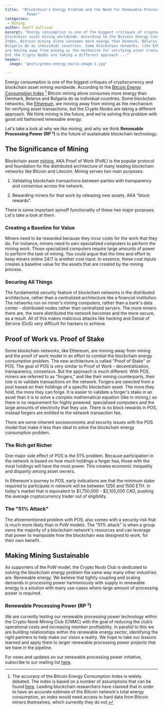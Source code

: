 ```yaml
---
title:  "Blockchain's Energy Problem and the Need for Renewable Processing
          Power"
categories:
 - Mining
author: Geoff Sullivan
excerpt: "Energy consumption is one of the biggest critiques of cryptocurrency and
blockchain asset mining worldwide. According to the Bitcoin Energy Consumption
Index, Bitcoin mining alone consumes more energy than Denmark, Belarus and
Bulgaria do as individual countries. Some blockchain networks, like Ethereum,
are moving away from mining as the mechanism for verifying asset transactions,
but the Crypto Noobs are taking a different approach ..."
header:
  image: "posts/green-energy-mario-image-1.jpg"

---
```


Energy consumption is one of the biggest critiques of cryptocurrency and
blockchain asset mining worldwide. According to the [Bitcoin Energy Consumption
Index](https://digiconomist.net/bitcoin-energy-consumption) [^1] Bitcoin mining
alone consumes more energy than Denmark, Belarus and Bulgaria do as individual
countries. Some blockchain networks, like [Ethereum](https://www.ethereum.org/),
are moving away from mining as the mechanism for verifying asset transactions,
but the Crypto Noobs are taking a different approach. We think mining is the
future, and we're solving this problem with good old fashioned renewable energy.

Let's take a look at why we like mining, and why we think **Renewable Processing
Power** **(RP ²)** is the future of sustainable blockchain technology.

## The Significance of Mining

Blockchain asset
[mining](https://cryptonoob.club/docs/cryptocurrency-mining-101), AKA Proof of
Work (PoW,) is the popular protocol and foundation for the distributed
architecture of many leading blockchain networks like Bitcoin and Litecoin.
Mining serves two main purposes:

1. Validating blockchain transactions between parties with transparency and
consensus across the network.

2. Rewarding miners for that work by releasing new assets, AKA "block rewards".

There is some important spinoff functionality of these two major purposes. Let's
take a look at them.

### Creating a Baseline for Value

Miners need to be rewarded because they incur costs for the work that they do.
For instance, miners need to own specialized computers to perform the mining
work. Those specialized computers require large amounts of power to perform the
task of mining. You could argue that the time and effort to keep miners online
24/7 is another cost input. In essence, these cost inputs creates a baseline
value for the assets that are created by the mining process.

### Securing All Things

The fundamental security feature of blockchain networks is the distributed
architecture, rather than a centralized architecture like a financial
institution. The networks run on miner's mining computers, rather than a bank's
data center - distributed nodes rather than centralized servers. The more miners
there are, the more distributed the network becomes and the more secure, as a
result. All of this makes malicious attacks like hacking and Denial of Service
(DoS) very difficult for hackers to achieve.

## Proof of Work vs. Proof of Stake

Some blockchain networks, like Ethereum, are moving away from mining and the
proof of work model in an effort to combat the blockchain energy consumption
problem. The new architecture is called "Proof of Stake" or POS. The goal of POS
is very similar to Proof of Work - decentralization, transparency, consensus. But
the approach is much different. With POS, miners are referred to as "forgers,"
and like their mining counterparts, their role is to validate transactions on
the network. Forgers are selected from a pool based on their holdings of a
specific blockchain asset. The more they hold, the more they can forge. It is
easier to validate a forger's stake in an asset than it is to solve a complex
mathematical equation (like in mining,) so there is no requirement for highly
powered, specialized computers and the large amounts of electricity that they
use. There is no block rewards in POS, instead forgers are entitled to the
network transaction fee.

There are some inherent socioeconomic and security issues with the POS model that
make it less than ideal to solve the blockchain energy consumption problem.

### The Rich get Richer

One major side effect of POS is the 51% problem. Because participation in the
network is based on how much holdings a forger has, those with the most holdings
will have the most power. This creates economic inequality and disparity among
asset owners.

In Ethereum's journey to POS, early indications are that the minimum stake
required to participate in network will be between 1250 and 1500 ETH. In today's
market that is equivalent to $1,750,000 - $2,105,000 CAD, pushing the average
cryptocurrency trader out of eligibility.

### The "51% Attack"

The aforementioned problem with POS, also comes with a security risk that is
much more likely than in PoW models. The "51% attack" is when a group owns the
majority of a blockchain network's resources and can leverage that power to
manipulate how the blockchain was designed to work, for their own benefit.  

## Making Mining Sustainable

As supporters of the PoW model, the Crypto Noob Club is dedicated to solving the
blockchain energy problem the same way many other industries are. Renewable
energy. We believe that tightly coupling and scaling demands in processing power
harmoniously with supply in renewable energy is a solution with many use-cases
where large amount of processing power is required.

### Renewable Processing Power (RP ²)

We are currently testing our renewable processing power technology within the
Crypto Noob Mining Club (CNMC) with the goal of reducing the club’s operational
costs and increasing member profitability. In parallel to this we are building
relationships within the renewable energy sector, identifying the right partners
to help make our vision a reality.  We hope to take our lessons learned and
apply them to larger renewable processing power projects that we have in the
pipeline.

For news and updates on our renewable processing power initiative, subscribe to
our mailing list [here](http://eepurl.com/c8fQLv).

[^1]: The accuracy of the Bitcoin Energy Consumption Index is widely debated.
The index is based on a number of assumptions that can be found
[here](https://digiconomist.net/bitcoin-energy-consumption#assumptions). Leading
blockchain researchers have claimed that in order to have an accurate estimate
of the Bitcoin network's total energy consumption, an index would need access to
hard data from Bitcoin miners themselves, which currently they do not.  
